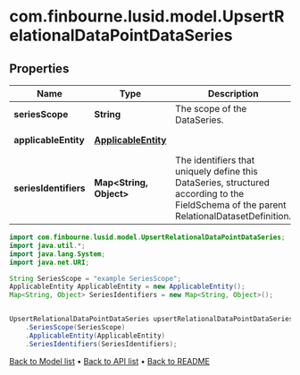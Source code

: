 # com.finbourne.lusid.model.UpsertRelationalDataPointDataSeries

## Properties

Name | Type | Description | Notes
------------ | ------------- | ------------- | -------------
**seriesScope** | **String** | The scope of the DataSeries. | [default to String]
**applicableEntity** | [**ApplicableEntity**](ApplicableEntity.md) |  | [default to ApplicableEntity]
**seriesIdentifiers** | **Map&lt;String, Object&gt;** | The identifiers that uniquely define this DataSeries, structured according to the FieldSchema of the parent RelationalDatasetDefinition. | [default to Map<String, Object>]

```java
import com.finbourne.lusid.model.UpsertRelationalDataPointDataSeries;
import java.util.*;
import java.lang.System;
import java.net.URI;

String SeriesScope = "example SeriesScope";
ApplicableEntity ApplicableEntity = new ApplicableEntity();
Map<String, Object> SeriesIdentifiers = new Map<String, Object>();


UpsertRelationalDataPointDataSeries upsertRelationalDataPointDataSeriesInstance = new UpsertRelationalDataPointDataSeries()
    .SeriesScope(SeriesScope)
    .ApplicableEntity(ApplicableEntity)
    .SeriesIdentifiers(SeriesIdentifiers);
```


[Back to Model list](../README.md#documentation-for-models) &#8226; [Back to API list](../README.md#documentation-for-api-endpoints) &#8226; [Back to README](../README.md)
